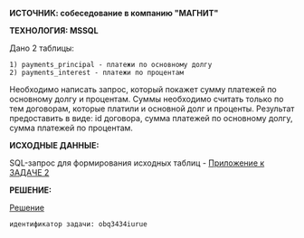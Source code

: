 **ИСТОЧНИК: собеседование в компанию "МАГНИТ"**

**ТЕХНОЛОГИЯ: MSSQL**

Дано 2 таблицы:

	1) payments_principal - платежи по основному долгу
	2) payments_interest - платежи по процентам
  
Необходимо написать запрос, который покажет сумму платежей по основному долгу и процентам. 
Суммы необходимо считать только по тем договорам, которые платили и основной долг и проценты.
Результат предоставить в виде: id договора, сумма платежей по основному долгу, сумма платежей по процентам.

**ИСХОДНЫЕ ДАННЫЕ:**

SQL-запрос для формирования исходных таблиц - [Приложение к ЗАДАЧЕ 2](/%D0%97%D0%B0%D0%B4%D0%B0%D1%87%D0%B0%202%20(%D0%BF%D1%80%D0%B8%D0%BB%D0%BE%D0%B6%D0%B5%D0%BD%D0%B8%D0%B5).sql)

**РЕШЕНИЕ:**

[Решение](/%D0%97%D0%B0%D0%B4%D0%B0%D1%87%D0%B0%202%20(%D1%80%D0%B5%D1%88%D0%B5%D0%BD%D0%B8%D0%B5).sql)

	идентификатор задачи: obq3434iurue

